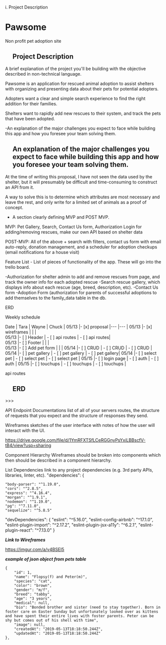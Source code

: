 


i. Project Description

# Pawsome
Non profit pet adoption site

<ul><h2>Project Description</h2></ul>

A brief explanation of the project you'll be building with the objective described in non-technical language.

Pawsome is an application for rescued animal adoption to assist shelters with organizing and presenting data about their pets for potential adopters.

Adopters want a clear and simple search experience to find the right addition for their families.

Shelters want to rapidly add new rescues to their system, and track the pets that have been adopted.


 -An explanation of the major challenges you expect to face while building this app and how you foresee your team solving them.

<ul><h2>An explanation of the major challenges you expect to face while building this app and how you foresee your team solving them.</h2></ul>

At the time of writing this proposal, I have not seen the data used by the shelter, but it will presumably be difficult and time-consuming to construct an API from it.

A way to solve this is to determine which attributes are most necessary and leave the rest, and only write for a limited set of animals as a proof of concept.


 - A section clearly defining MVP and POST MVP.


MVP: Pet Gallery, Search, Contact Us form, Authorization Login for adding/removing rescues, make our own API based on shelter data

POST-MVP: All of the above + search with filters, contact us form with email auto-reply, donation management, and a scheduler for adoption checkups (email notifications for a house  visit)

Feature List - List of pieces of functionality of the app. These will go into the trello board.


-Authorization for shelter admin to add and remove rescues from page, and track the owner info for each adopted rescue
-Search rescue gallery, which displays info about each rescue (age, breed, description, etc).
-Contact Us form
-Adoption Form (authorization for parents of successful adoptions to add themselves to the family_data table in the db.


ERD

Weekly schedule

  Date      |  Tara           	|              Wayne	|           Chuck 	|
  05/13     |- [x] proposal	    |---	                |---               	|
  05/13     |- [x] wireframes  	|                    	|                  	|   
  05/13     |- [ ] Header       |   - [ ] api routes  |   - [ ] api routes|   
  05/13     |- [ ] Footer       |                    	|                 	|  
  05/13     |- [ ] Add pet form |                    	|                 	|
  05/14     |- [ ] CRUD         | - [ ] CRUD        	|  - [ ] CRUD     	|
  05/14     |- [ ] pet gallery  | - [ ] pet gallery 	|  - [ ] pet gallery|
  05/14     |- [ ] select pet   | - [ ] select pet    |  - [ ] select pet	|
  05/15     |- [ ] login page   | - [ ] auth          |  - [ ] auth      	|
  05/15     |- [ ] touchups     | - [ ] touchups      | - [ ] touchups    |



api routes
<ul><h2>ERD</ul></h2>
>>>

API Endpoint Documentations list of all of your servers routes, the structure of requests that you expect and the structure of responses they send.



Wireframes sketches of the user interface with notes of how the user will interact with the UI.


https://drive.google.com/file/d/1YmRFXTSfLCeRGGnyPsYxiLBBscfV-tB4/view?usp=sharing

Component Hierarchy Wireframes should be broken into components which then should be described in a component hierarchy.

List Dependencies link to any project dependencies (e.g. 3rd party APIs, libraries, linter, etc).
  "dependencies": {

    "body-parser": "^1.19.0",
    "cors": "^2.8.5",
    "express": "^4.16.4",
    "morgan": "^1.9.1",
    "nodemon": "^1.19.0",
    "pg": "^7.11.0",
    "sequelize": "^5.8.5"
  "devDependencies": {
    "eslint": "^5.16.0",
    "eslint-config-airbnb": "^17.1.0",
    "eslint-plugin-import": "^2.17.2",
    "eslint-plugin-jsx-a11y": "^6.2.1",
    "eslint-plugin-react": "^7.13.0"
  }




***Link to Wireframes***

https://imgur.com/a/v4BSEI5

***example of json object from pets table***

    {
        "id": 1,
        "name": "Flopsy(f) and Peter(m)",
        "species": "cat",
        "color": "brown",
        "gender": "m/f",
        "breed": "tabby",
        "age": "3 years",
        "medical": null,
        "bio": "Bonded brother and sister (need to stay together). Born in foster care on Easter Sunday but unfortunately looked over as kittens and have spent their entire lives with foster parents. Peter can be shy but comes out of his shell with time",
        "image": null,
        "createdAt": "2019-05-13T18:18:50.244Z",
        "updatedAt": "2019-05-13T18:18:50.244Z"
    },
